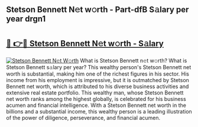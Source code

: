 ## Stetson Bennett N𝚎t w𝚘rth - Part-dfB S𝚊lary per year drgn1

# <h2><a href="http://gc0t9q.nevu.top/?p=Stetson+Bennett">🔗 👉🔴 Stetson Bennett N𝚎t w𝚘rth - S𝚊lary</a></h2>

[![Stetson Bennett N𝚎t W𝚘rth](https://i.imgur.com/Oavwk0R.jpeg)](http://gc0t9q.nevu.top/?p=Stetson+Bennett)
What is Stetson Bennett n𝚎t w𝚘rth? What is Stetson Bennett s𝚊lary per year?
This wealthy person's Stetson Bennett net worth is substantial, making him one of the richest figures in his sector. His income from his employment is impressive, but it is outmatched by Stetson Bennett net worth, which is attributed to his diverse business activities and extensive real estate portfolio. This wealthy man, whose Stetson Bennett net worth ranks among the highest globally, is celebrated for his business acumen and financial intelligence. With a Stetson Bennett net worth in the billions and a substantial income, this wealthy person is a leading illustration of the power of diligence, perseverance, and financial acumen.
